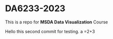# DA6233-2023
This is a repo for **MSDA Data Visualization** Course

Hello this second commit for testing.
a =2+3
